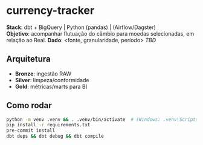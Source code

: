 # currency-tracker

**Stack**: dbt + BigQuery | Python (pandas) | (Airflow/Dagster)  
**Objetivo**: acompanhar flutuação do câmbio para moedas selecionadas, em relação ao Real.
**Dado**: <fonte, granularidade, período>  *TBD*

## Arquitetura
- **Bronze**: ingestão RAW
- **Silver**: limpeza/conformidade
- **Gold**: métricas/marts para BI

## Como rodar
```bash
python -m venv .venv && . .venv/bin/activate  # (Windows: .venv\Scripts\activate)
pip install -r requirements.txt
pre-commit install
dbt deps && dbt debug && dbt compile